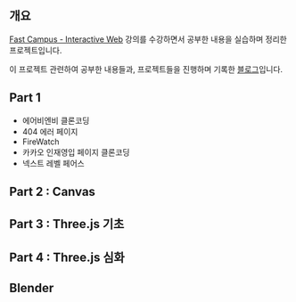 ## 개요
[Fast Campus - Interactive Web](https://fastcampus.co.kr/dev_online_interactive) 강의를 수강하면서 공부한 내용을 실습하며 정리한 프로젝트입니다.


이 프로젝트 관련하여 공부한 내용들과, 프로젝트들을 진행하며 기록한 [블로그]()입니다. 


## Part 1 
- 에어비엔비 클론코딩
- 404 에러 페이지
- FireWatch
- 카카오 인재영입 페이지 클론코딩
- 넥스트 레벨 페어스

## Part 2 : Canvas

## Part 3 : Three.js 기초

## Part 4 : Three.js 심화

## Blender
